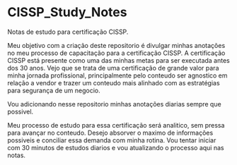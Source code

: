 # CISSP_Study_Notes
Notas de estudo para certificação CISSP.

Meu objetivo com a criação deste repositorio é divulgar minhas anotações no meu processo de capacitação para a certificação CISSP.
A certificação CISSP está presente como uma das minhas metas para ser executada antes dos 30 anos. Vejo que se trata de uma certificação de grande valor para minha jornada profissional, principalmente pelo conteudo ser agnostico em relação a vendor e trazer um conteudo mais alinhado com as estratégias para segurança de um negocio.

Vou adicionando nesse repositorio minhas anotações diarias sempre que possivel. 

Meu processo de estudo para essa certificação será analitico, sem pressa para avançar no conteudo. Desejo absorver o maximo de informações possiveis e conciliar essa demanda com minha rotina. 
Vou tentar iniciar com 30 minutos de estudos diarios e vou atualizando o processo aqui nas notas. 
